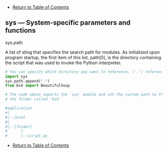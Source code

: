 - [Return to Table of Contents](/../../)

## sys — System-specific parameters and functions

sys.path

A list of sting that specifies the search path for modules. As initialized upon program startup, the first item of 
this list, path[0], is the directory containing the script that was used to invoke the Python interpreter.

```python
# You can specify which directory you want to reference, ('.') references the root.
import sys
sys.path.append(".")
from bs4 import BeautifulSoup

# The code above imports the 'sys' module and set the system path to the root and imports 'BeautifulSoup' from 
# the folder called 'bs4'

#application
#|
#|--[bs4]
#|
#|--[folder]
#      |
#      |--script.py
```

- [Return to Table of Contents](/../../)
